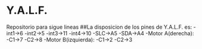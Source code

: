 # Y.A.L.F.
Repositorio para sigue lineas
##La disposicion de los pines de Y.A.L.F. es:
-int1->6
-int2->5
-int3->11
-int4->10
-SLC->A5
-SDA->A4
-Motor A(derecha):
 -C1->7
 -C2->8
-Motor B(izquierda):
 -C1->2
 -C2->3
